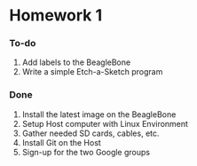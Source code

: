 # Homework 1

### **To-do**
1. Add labels to the BeagleBone
2. Write a simple Etch-a-Sketch program

### **Done**
1. Install the latest image on the BeagleBone
2. Setup Host computer with Linux Environment
3. Gather needed SD cards, cables, etc.
4. Install Git on the Host
5. Sign-up for the two Google groups
